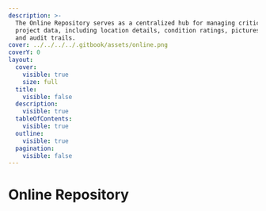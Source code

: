 ```yaml
---
description: >-
  The Online Repository serves as a centralized hub for managing critical
  project data, including location details, condition ratings, pictures, files,
  and audit trails.
cover: ../../../../.gitbook/assets/online.png
coverY: 0
layout:
  cover:
    visible: true
    size: full
  title:
    visible: false
  description:
    visible: true
  tableOfContents:
    visible: true
  outline:
    visible: true
  pagination:
    visible: false
---
```


# Online Repository


